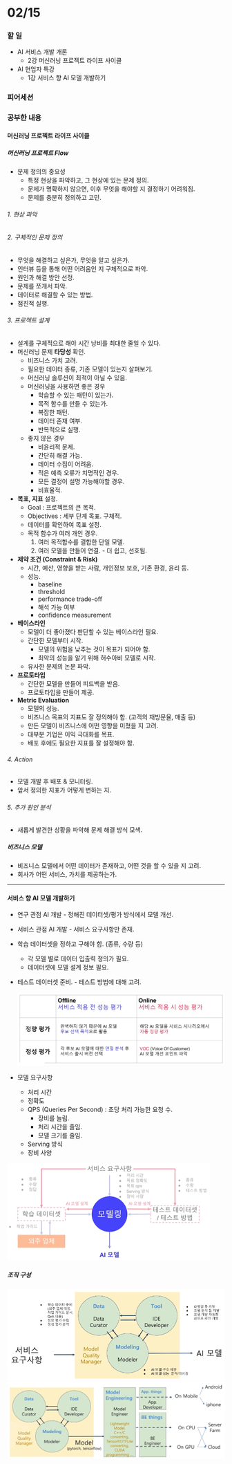 # 02/15

### 할 일

* AI 서비스 개발 개론
  * 2강 머신러닝 프로젝트 라이프 사이클
* AI 현업자 특강
  * 1강 서비스 향 AI 모델 개발하기



### 피어세션



### 공부한 내용

#### 머신러닝 프로젝트 라이프 사이클

##### 머신러닝 프로젝트 Flow

* 문제 정의의 중요성
  * 특정 현상을 파악하고, 그 현상에 있는 문제 정의.
  * 문제가 명확하지 않으면, 이후 무엇을 해야할 지 결정하기 어려워짐.
  * 문제를 충분히 정의하고 고민.



###### 1. 현상 파악

###### 2. 구체적인 문제 정의

- 무엇을 해결하고 싶은가, 무엇을 알고 싶은가.
- 인터뷰 등을 통해 어떤 어려움인 지 구체적으로 파악.
- 원인과 해결 방안 선정.
- 문제를 쪼개서 파악.
- 데이터로 해결할 수 있는 방법.
- 점진적 실행.

###### 3. 프로젝트 설계

- 설계를 구체적으로 해야 시간 낭비를 최대한 줄일 수 있다.
- 머신러닝 문제 **타당성** 확인.
  - 비즈니스 가치 고려.
  - 필요한 데이터 종류, 기존 모델이 있는지 살펴보기.
  - 머신러닝 솔루션이 최적이 아닐 수 있음.
  - 머신러닝을 사용하면 좋은 경우
    * 학습할 수 있는 패턴이 있는가.
    * 목적 함수를 만들 수 있는가.
    * 복잡한 패턴.
    * 데이터 존재 여부.
    * 반복적으로 실행.
  - 좋지 않은 경우
    - 비윤리적 문제.
    - 간단히 해결 가능.
    - 데이터 수집이 어려움.
    - 적은 예측 오류가 치명적인 경우.
    - 모든 결정이 설명 가능해야할 경우.
    - 비효율적.
- **목표, 지표** 설정.
  - Goal : 프로젝트의 큰 목적.
  - Objectives : 세부 단계 목표. 구체적.
  - 데이터를 확인하여 목표 설정.
  - 목적 함수가 여러 개인 경우.
    1. 여러 목적함수를 결합한 단일 모델.
    2. 여러 모델을 만들어 연결. - 더 쉽고, 선호됨.
- **제약 조건 (Constraint & Risk)**
  - 시간, 예산, 영향을 받는 사람, 개인정보 보호, 기존 환경, 윤리 등.
  - 성능.
    - baseline
    - threshold
    - performance trade-off
    - 해석 가능 여부
    - confidence measurement
- **베이스라인**
  - 모델이 더 좋아졌다 판단할 수 있는 베이스라인 필요.
  - 간단한 모델부터 시작.
    - 모델의 위험을 낮추는 것이 목표가 되어야 함.
    - 최악의 성능을 알기 위해 허수아비 모델로 시작.
  - 유사한 문제의 논문 파악.
- **프로토타입**
  - 간단한 모델을 만들어 피드백을 받음.
  - 프로토타입을 만들어 제공.
- **Metric Evaluation**
  - 모델의 성능.
  - 비즈니스 목표의 지표도 잘 정의해야 함. (고객의 재방문율, 매출 등)
  - 만든 모델이 비즈니스에 어떤 영향을 미쳤을 지 고려.
  - 대부분 기업은 이익 극대화를 목표.
  - 배포 후에도 필요한 지표를 잘 설정해야 함.

###### 4. Action

* 모델 개발 후 배포 & 모니터링.
* 앞서 정의한 지표가 어떻게 변하는 지.

###### 5. 추가 원인 분석

* 새롭게 발견한 상황을 파악해 문제 해결 방식 모색.



##### 비즈니스 모델

* 비즈니스 모델에서 어떤 데이터가 존재하고, 어떤 것을 할 수 있을 지 고려.
* 회사가 어떤 서비스, 가치를 제공하는가.



---



#### 서비스 향 AI 모델 개발하기

* 연구 관점 AI 개발 - 정해진 데이터셋/평가 방식에서 모델 개선.

* 서비스 관점 AI 개발 - 서비스 요구사항만 존재.

* 학습 데이터셋을 정하고 구해야 함. (종류, 수량 등)

  * 각 모델 별로 데이터 입출력 정의가 필요.
  * 데이터셋에 모델 설계 정보 필요.

* 테스트 데이터셋 준비. - 테스트 방법에 대해 고려.

  <img src="0215.assets/image-20220215150038631.png" alt="image-20220215150038631" style="zoom:50%;" />

* 모델 요구사항

  * 처리 시간
  * 정확도
  * QPS (Queries Per Second) : 초당 처리 가능한 요청 수.
    * 장비를 늘림.
    * 처리 시간을 줄임.
    * 모델 크기를 줄임.
  * Serving 방식
  * 장비 사양

<img src="0215.assets/image-20220215150735282.png" alt="image-20220215150735282" style="zoom:50%;" />



##### 조직 구성

<img src="0215.assets/image-20220215151951453.png" alt="image-20220215151951453" style="zoom: 67%;" />

<img src="0215.assets/image-20220215153006330.png" alt="image-20220215153006330" style="zoom:50%;" />

